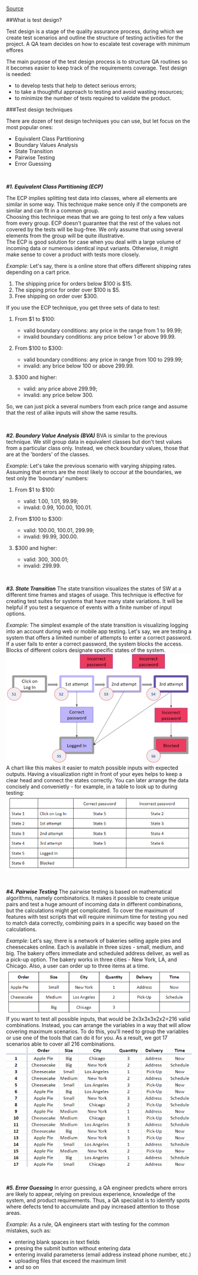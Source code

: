 [Source](https://www.qamadness.com/5-test-design-techniques-qa-engineers-should-know/)

##What is test design?
<p>Test design is a stage of the quality assurance process, during which we create test scenarios and outline the structure of testing activities for the project. A QA team decides on how to escalate test coverage with minimum effores</p>
<p>The main purpose of the test design process is to structure QA routines so it becomes easier to keep track of the requirements coverage. Test design is needed:</p>

- to develop tests that help to detect serious errors;
- to take a thoughtful approach to testing and avoid wasting resources;
- to minimize the number of tests required to validate the product.


###Test design techniques
<p>There are dozen of test design techniques you can use, but let focus on the most popular ones:</p>

- Equivalent Class Partitioning
- Boundary Values Analysis
- State Transition
- Pairwise Testing
- Error Guessing

<br>


***\#1. Equivalent Class Partitioning (ECP)***
<p>The ECP implies splitting test data into classes, where all elements are similar in some way. This technique make sence only if the componets are similar and can fit in a common group.<br>
Choosing this technique meas that we are going to test only a few values from every group. ECP doesn't guarantee that the rest of the values not covered by the tests will be bug-free. We only assume that using several elements from the group will be quite illustrative.<br>
The ECP is good solution for case when you deal with a large volume of incoming data or numerous identical input variants. Otherwise, it might make sense to cover a product with tests more closely.</p>

*Example:*
Let's say, there is a online store that offers different shipping rates depending on a cart price.
1. The shipping price for orders below \$100 is \$15.
2. The sipping price for order over \$100 is \$5.
3. Free shipping on order over \$300.

If you use the ECP technique, you get three sets of data to test:

1. From \$1 to $100:
    - valid boundary conditions: any price in the range from 1 to 99.99;
    - invalid boundary conditions: any price below 1 or above 99.99.

2. From \$100 to $300:
    - valid boundary conditions: any price in range from 100 to 299.99;
    - invalid: any brice below 100 or above 299.99.

3. \$300 and higher:
    - valid: any price above 299.99;
    - invalid: any price below 300.

So, we can just pick a several numbers from each price range and assume that the rest of alike inputs will show the same results.

<br>

***\#2. Boundary Value Analysis (BVA)***
BVA is similar to the previous technique. We still group data in equivalent classes but don't test values from a particular class only. Instead, we check boundary values, those that are at the 'borders' of the classes.

*Example:*
Let's take the previous scenario with varying shipping rates. Assuming that errors are the most likely to occour at the boundaries, we test only the 'boundary' numbers:

1. From \$1 to $100:
    - valid: 1.00, 1.01, 99.99;
    - invalid: 0.99, 100.00, 100.01.

2. From \$100 to $300:
    - valid: 100.00, 100.01, 299.99;
    - invalid: 99.99, 300.00.

3. \$300 and higher:
    - valid: 300, 300.01;
    - invalid: 299.99.

<br>

***\#3. State Transition***
The state transition visualizes the states of SW at a different time frames and stages of usage. This technique is effective for creating test suites for systems that have many state variations. It will be helpful if you test a sequence of events with a finite number of input options.

*Example:*
The simplest example of the state transition is visualizing logging into an account during web or mobile app testing. Let's say, we are testing a system that offers a limited number of attempts to enter a correct password. If a user fails to enter a correct password, the system blocks the access. 
Blocks of different colors designate specific states of the system.
![State transion example \#1](img/state_transition_01.png)
A chart like this makes it easier to match possible inputs with expected outputs. Having a visualization right in front of your eyes helps to keep a clear head and connect the states correctly. You can later arrange the data concisely and convenietly - for example, in a table to look up to during testing:
![State transion example \#2](img/state_transition_02.png)

<br>

***\#4. Pairwise Testing***
The pairwise testing is based on mathematical algorithms, namely combinatorics. It makes it possible to create unique pairs and test a huge amount of incoming data in different combinations, but the calculations might get complicated. To cover the maximum of features with test scripts that will require minimum time for testing you ned to match data correctly, combining pairs in a specific way based on the calculations.

*Example:*
Let's say, there is a network of bakeries selling apple pies and cheesecakes online. Each is available in three sizes - small, medium, and big. The bakery offers immediate and scheduled address deliver, as well as a pick-up option. The bakery works in three cities - New York, LA, and Chicago. Also, a user can order up to three items at a time.
![Pairwise \#1](img/pairwise_01.png)
If you want to test all possible inputs, that would be 2x3x3x3x2x2=216 valid combinations. Instead, you can arrange the variables in a way that will allow covering maximum scenarios. To do this, you'll need to group the variables or use one of the tools that can do it for you. As a result, we got 17 scenarios able to cover all 216 combinations. 
![Pairwise \#2](img/pairwise_02.png)

<br>

***\#5. Error Guessing***
In error guessing, a QA engineer predicts where errors are likely to appear, relying on previous experience, knowledge of the system, and product requirements. Thus, a QA specialist is to identify spots where defects tend to accumulate and pay increased attention to those areas.

*Example:*
As a rule, QA engineers start with testing for the common mistakes, such as:
- entering blank spaces in text fields
- presing the submit button without entering data
- entering invalid parameterss (email address instead phone number, etc.)
- uploading files that exceed the maximum limit
- and so on